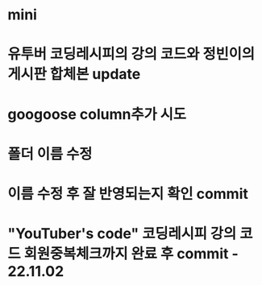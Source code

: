 # mini

# 유투버 코딩레시피의 강의 코드와 정빈이의 게시판 합체본 update

# googoose column추가 시도

# 폴더 이름 수정

# 이름 수정 후 잘 반영되는지 확인 commit

# "YouTuber's code" 코딩레시피 강의 코드 회원중복체크까지 완료 후 commit - 22.11.02
